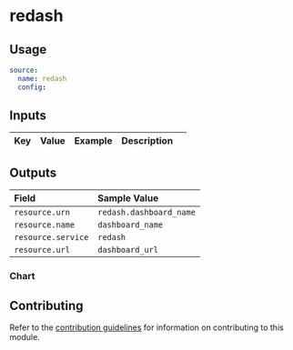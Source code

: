 # redash

## Usage

```yaml
source:
  name: redash
  config:

```

## Inputs

| Key | Value | Example | Description |    |
| :-- | :---- | :------ | :---------- | :- |

## Outputs

| Field | Sample Value |
| :---- | :---- |
| `resource.urn` | `redash.dashboard_name` |
| `resource.name` | `dashboard_name` |
| `resource.service` | `redash` |
| `resource.url` | `dashboard_url` |

### Chart

## Contributing

Refer to the [contribution guidelines](../../../docs/contribute/guide.md#adding-a-new-extractor) for information on contributing to this module.
